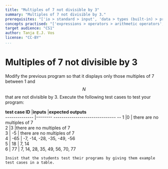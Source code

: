 ```yaml
---
title: "Multiples of 7 not divisible by 3"
summary: "Multiples of 7 not divisible by 3."
prerequisites: "['io > standard > input', 'data > types (built-in) > primitive > numeric', 'imperative programming > variables > variable declaration', 'imperative programming > variables > assignment', 'expressions > operators > relational operators']"
concepts practised: "['expressions > operators > arithmetic operators', 'control flow > loops', 'control flow > conditionals']"
target audience: "CS1"
author: Tanja E.J. Vos
license: "CC-BY"
...
```


# Multiples of 7 not divisible by 3





Modify the previous program so that it displays only those multiples
of 7 between 1 and $$N$$ that are not divisible by 3. Execute the
following test cases to test your program:

**test case ID**   |**inputs**   |**expected outputs**                
-------------- |-------- ------------------------------- --
1              |0       | there are no multiples of 7     
2              |3        |there are no multiples of 7     
3             | -5     |  there are no multiples of 7     
4             | -65     | -7, -14, -28, -35, -49, -56     
5             | 18     |  7, 14                           
6             | 77      | 7, 14, 28, 35, 49, 56, 70, 77   

```testruntile
Insist that the students test their programs by giving them example
test cases in a table.
```
